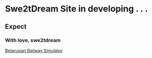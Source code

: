 # Swe2tDream Site in developing . . .
## Expect
### With love, swe2tdream
<a href="brsimulator.html">Belarusian Railway Simulator</a>
